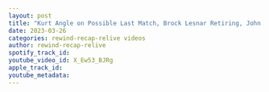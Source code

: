 ```yaml
---
layout: post
title: "Kurt Angle on Possible Last Match, Brock Lesnar Retiring, John Cena's Career, Stone Cold and more"
date: 2023-03-26
categories: rewind-recap-relive videos
author: rewind-recap-relive
spotify_track_id: 
youtube_video_id: X_Ew53_BJRg
apple_track_id: 
youtube_metadata: 
---
```

